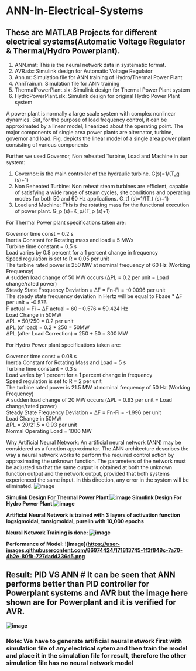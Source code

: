 # ANN-In-Electrical-Systems

## These are MATLAB Projects for different electrical systems(Automatic Voltage Regulator & Thermal/Hydro Powerplant).

1. ANN.mat: This is the neural network data in systematic format.  
2. AVR.slx: Simulink design for Automatic Voltage Regulator
3. Ann.m: Simulation file for ANN training of Hydro/Thermal Power Plant
4. AnnTrain.m: Simulation file for ANN training
5. ThermalPowerPlant.slx: Simulink design for Thermal Power Plant system
6. HydroPowerPlant.slx: Simulink design for original Hydro Power Plant system

A power plant is normally a large scale system with complex nonlinear dynamics. But, for the purpose of load frequency control, it can be approximated by a linear model, linearized about the operating point. The major components of single area power plants are alternator, turbine, governor and load. Fig. depicts the linear model of a single area power plant consisting of various components

Further we used Governor, Non reheated Turbine, Load and Machine in our system:
1. Governor: is the main controller of the hydraulic turbine. G(s)=1/(T_g (s)+1)
2. Non Reheated Turbine: Non reheat steam turbines are efficient, capable of satisfying a wide range of steam cycles, site conditions and operating modes for both 50 and 60 Hz applications.  G_t1 (s)=1/(T_t (s)+1)
3. Load and Machine: This is the rotating mass for the functional execution of power plant.  G_p (s)=K_p/(T_p (s)+1)

For Thermal Power plant specifications taken are:

Governor time const = 0.2 s<br>
Inertia Constant for Rotating mass and load = 5 MWs<br>
Turbine time constant = 0.5 s<br>
Load varies by 0.8 percent for a 1 percent change in frequency<br>
Speed regulation is set to R = 0.05 per unit<br>
The turbine rated power is 250 MW at nominal frequency of 60 Hz (Working Frequency)<br>
A sudden load change of 50 MW occurs (ΔPL = 0.2 per unit = Load change/rated power)<br>
Steady State Frequency Deviation = ΔF = Fn-Fi = -0.0096 per unit<br>
The steady state frequency deviation in Hertz will be equal to Fbase * ΔF per unit = -0.576<br>
F actual = Fi + ΔF actual = 60 – 0.576 = 59.424 Hz<br>
Load Change in 50MW <br>
ΔPL = 50/250 = 0.2 per unit<br>
ΔPL (of load) = 0.2 * 250 = 50MW<br>
ΔPL (after Load Correction) = 250 + 50 = 300 MW

For Hydro Power plant specifications taken are:

Governor time const = 0.08 s<br>
Inertia Constant for Rotating Mass and Load = 5 s<br>
Turbine time constant = 0.3 s<br>
Load varies by 1 percent for a 1 percent change in frequency<br>
Speed regulation is set to R = 2 per unit<br>
The turbine rated power is 21.5 MW at nominal frequency of 50 Hz (Working Frequency)<br>
A sudden load change of 20 MW occurs (ΔPL = 0.93 per unit = Load change/rated power)<br>
Steady State Frequency Deviation = ΔF = Fn-Fi = -1.996 per unit<br>
Load Change in 50MW <br>
ΔPL = 20/21.5 = 0.93 per unit<br>
Normal Operating Load = 1000 MW

Why Artificial Neural Network: An artificial neural network (ANN) may be considered as a function approximator. The ANN architecture describes the way a neural network works to perform the required control action by approximating the unknown function. The parameters of the network must be adjusted so that the same output is obtained at both the unknown function output and the network output, provided that both systems experienced the same input. In this direction, any error in the system will be eliminated.
![image](https://user-images.githubusercontent.com/86974424/171814315-e359990a-dbd8-43ef-9d24-ad427eb4389a.png)

<b>Simulink Design For Thermal Power Plant
![image](https://user-images.githubusercontent.com/86974424/171811466-c2b55d13-d5bc-4f93-b3ec-0c682286d376.png)
<b>Simulink Design For Hydro Power Plant
![image](https://user-images.githubusercontent.com/86974424/171811527-065911b8-d95c-42bd-8843-1212ff88dadd.png)

Artificial Neural Network is trained with 3 layers of activation function logsigmoidal, tansigmoidal, purelin with 10,000 epochs
  
Neural Network Training is done:
![image](https://user-images.githubusercontent.com/86974424/171813539-d9a0b8e7-ba63-407c-97bc-116c6713a68a.png)

Performance of Model:
![image](https://user-images.githubusercontent.com/86974424/171813745-1f3f849c-7a70-4b2e-80fb-727dadd336d5.png

## Result: PID VS ANN # It can be seen that ANN performs better than PID controller for Powerplant systems and AVR but the image here shown are for Powerplant and it is verified for AVR. 
![image](https://user-images.githubusercontent.com/86974424/171815969-c308d602-8a18-4e76-9fe2-5cd9d05bc394.png)
  
### Note: We have to generate artificial neural network first with simulation file of any electrical sytem and then train the model and place it in the simulation file for result, therefore the other simulation file has no neural network model 
